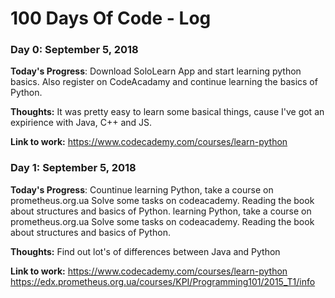 # 100 Days Of Code - Log

### Day 0: September 5, 2018 

**Today's Progress**: Download SoloLearn App and start learning python basics. Also register on CodeAcadamy and continue learning the basics of Python.

**Thoughts:** It was pretty easy to learn some basical things, cause I've got an expirience with Java, C++ and JS.  

**Link to work:** https://www.codecademy.com/courses/learn-python
 

### Day 1: September 5, 2018 

**Today's Progress**: Countinue learning Python, take a course on prometheus.org.ua 
Solve some tasks on codeacademy. Reading the book about structures and basics of Python.
 learning Python, take a course on prometheus.org.ua 
Solve some tasks on codeacademy. Reading the book about structures and basics of Python.

**Thoughts:** Find out lot's of differences between Java and Python

**Link to work:** https://www.codecademy.com/courses/learn-python
https://edx.prometheus.org.ua/courses/KPI/Programming101/2015_T1/info
 
